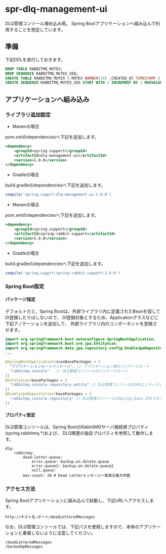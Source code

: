 # spr-dlq-management-ui
DLQ管理コンソール埋め込み用。
Spring Bootアプリケーションへ組み込んで利用することを想定しています。

## 準備

下記DDLを実行しておきます。

```sql
DROP TABLE RABBITMQ_MUTEX;
DROP SEQUENCE RABBITMQ_MUTEX_SEQ;
CREATE TABLE RABBITMQ_MUTEX ( MUTEX NUMBER(18) ,CREATED_AT TIMESTAMP );
CREATE SEQUENCE RABBITMQ_MUTEX_SEQ START WITH 1 INCREMENT BY 1 MAXVALUE 99999 CYCLE;
```

## アプリケーションへ組み込み

### ライブラリ追加設定

* Mavenの場合

pom.xmlのdependenciesへ下記を追加します。

```xml
<dependency>
    <groupId>spring.support</groupId>
    <artifactId>dlq-management-ui</artifactId>
    <version>1.0.0</version>
</dependency>
```

* Gradleの場合

build.gradleのdependenciesへ下記を追加します。

```groovy
compile('spring.supprt:dlq-management-ui:1.0.0')
```

* Mavenの場合

pom.xmlのdependenciesへ下記を追加します。

```xml
<dependency>
    <groupId>spring.support</groupId>
    <artifactId>spring-rabbit-support</artifactId>
    <version>1.0.0</version>
</dependency>
```

* Gradleの場合

build.gradleのdependenciesへ下記を追加します。

```groovy
compile('spring.supprt:spring-rabbit-support:1.0.0')
```

### Spring Boot設定

#### パッケージ指定

デフォルトだと、Spring Bootは、外部ライブラリ内に定義されたBeanを探してDI登録したりはしないので、
DI登録対象とするため、Applicationクラスなどに下記アノテーションを追加して、
外部ライブラリ内のコンポーネントを登録させます。

```java
import org.springframework.boot.autoconfigure.SpringBootApplication;
import org.springframework.boot.orm.jpa.EntityScan;
import org.springframework.data.jpa.repository.config.EnableJpaRepositories;
...

@SpringBootApplication(scanBasePackages = {
  "アプリケーションルートパッケージ", // アプリケーション側のパッケージルート
  "rabbitmq.console"   // DLQ管理コンソールのパッケージルート
})
@EntityScan(basePackages = {
  "rabbitmq.console.repository.entity" // DLQ管理コンソールのJPAエンティティパッケージルート
})
@EnableJpaRepositories(basePackages = {
  "rabbitmq.console.repository" // DLQ管理コンソールのSpring Data JPAリポジトリパッケージルート
})
```
#### プロパティ設定

DLQ管理コンソールは、Spring BootのRabbitMQサーバ接続用プロパティ(spring.rabbitmq.*)および、
DLQ関連の独自プロパティを参照して動作します。

```yaml:application.yaml(例)
dlq:
    rabbitmq:
        dead-letter-queue:
            error.queue: backup.on.delete.queue
            error.queue2: backup.on.delete.queue2
            null.queue:
        max-count: 20 # Dead Letterメッセージ一覧表示最大件数
```

### アクセス方法

Spring Bootアプリケーションに組み込んで起動し、下記URLへアクセスします。

```
http://ホスト名:ポート/deadLetteredMessages
```

なお、DLQ管理コンソールでは、下記パスを使用しますので、本体のアプリケーションと重複しないように注意してください。

```
/deadLetteredMessages
/backedUpMessages
```
